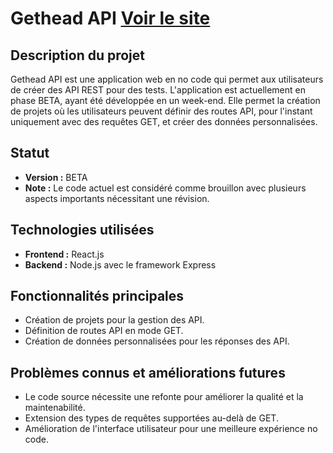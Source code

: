 # Gethead API [Voir le site](https://getheadapi.com)

## Description du projet

Gethead API est une application web en no code qui permet aux utilisateurs de créer des API REST pour des tests. L'application est actuellement en phase BETA, ayant été développée en un week-end. Elle permet la création de projets où les utilisateurs peuvent définir des routes API, pour l'instant uniquement avec des requêtes GET, et créer des données personnalisées.

## Statut

- **Version :** BETA
- **Note :** Le code actuel est considéré comme brouillon avec plusieurs aspects importants nécessitant une révision.

## Technologies utilisées

- **Frontend :** React.js
- **Backend :** Node.js avec le framework Express

## Fonctionnalités principales

- Création de projets pour la gestion des API.
- Définition de routes API en mode GET.
- Création de données personnalisées pour les réponses des API.

## Problèmes connus et améliorations futures

- Le code source nécessite une refonte pour améliorer la qualité et la maintenabilité.
- Extension des types de requêtes supportées au-delà de GET.
- Amélioration de l'interface utilisateur pour une meilleure expérience no code.


